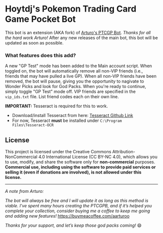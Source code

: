 # Hoytdj's Pokemon Trading Card Game Pocket Bot
This bot is an extension (AKA fork) of [Arturo's PTCGP Bot](https://github.com/Arturo-1212/PTCGPB). _Thanks for all the hard work Arturo!_ After any new releases of the main bot, this bot will be updated as soon as possible.

### What features does this add?
A new "GP Test" mode has been added to the Main account script. When toggled on, the bot will automatically remove all non-VIP friends (i.e., friends that may have pulled a live GP). When all non-VIP friends have been removed, the bot will pause, giving you the opportunity to nagivate to Wonder Picks and look for God Packs. When you're ready to continue, simply toggle "GP Test" mode off.
VIP friends are specified in the `vip_ids.txt` file. List friend codes each on their own line.

**IMPORTANT:** Tesseract is required for this to work.
* Download/install Tesseract from here: [Tesseract Github Link](https://github.com/UB-Mannheim/tesseract/wiki) 
* For now, Tesseract **must** be installed under `C:\Program Files\Tesseract-OCR`

## License
This project is licensed under the Creative Commons Attribution-NonCommercial 4.0 International License (CC BY-NC 4.0), which allows you to use, modify, and share the software only for **non-commercial** purposes.
**Commercial use, including using the software to provide paid services or selling it (even if donations are involved), is not allowed under this license.**

------------------------------------------
_A note from Arturo:_

_The bot will always be free and I will update it as long as this method is viable. I've spent many hours creating the PTCGPB, and if it’s helped you complete your collection, consider buying me a coffee to keep me going and adding new features!_
https://buymeacoffee.com/aarturoo

_Thanks for your support, and let’s keep those god packs coming!_ 😄
